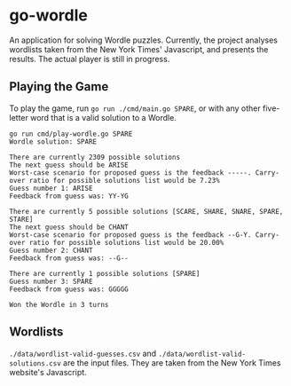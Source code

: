# go-wordle

An application for solving Wordle puzzles. Currently, the project analyses wordlists taken from the New York Times'
Javascript, and presents the results. The actual player is still in progress.

## Playing the Game

To play the game, run `go run ./cmd/main.go SPARE`, or with any other five-letter word that is a valid solution
to a Wordle.

```
go run cmd/play-wordle.go SPARE
Wordle solution: SPARE

There are currently 2309 possible solutions
The next guess should be ARISE
Worst-case scenario for proposed guess is the feedback -----. Carry-over ratio for possible solutions list would be 7.23%
Guess number 1: ARISE
Feedback from guess was: YY-YG

There are currently 5 possible solutions [SCARE, SHARE, SNARE, SPARE, STARE]
The next guess should be CHANT
Worst-case scenario for proposed guess is the feedback --G-Y. Carry-over ratio for possible solutions list would be 20.00%
Guess number 2: CHANT
Feedback from guess was: --G--

There are currently 1 possible solutions [SPARE]
Guess number 3: SPARE
Feedback from guess was: GGGGG

Won the Wordle in 3 turns

```

## Wordlists

`./data/wordlist-valid-guesses.csv` and `./data/wordlist-valid-solutions.csv` are the input files. They are taken from
the New York Times website's Javascript.
